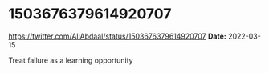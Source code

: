 # 1503676379614920707
https://twitter.com/AliAbdaal/status/1503676379614920707
**Date:** 2022-03-15

Treat failure as a learning opportunity
